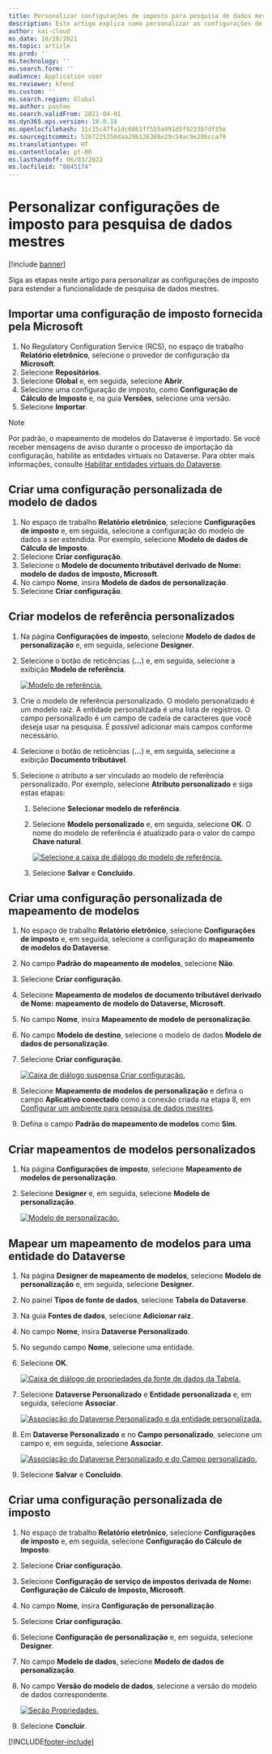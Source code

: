 ```yaml
---
title: Personalizar configurações de imposto para pesquisa de dados mestres
description: Este artigo explica como personalizar as configurações de imposto para estender a funcionalidade de pesquisa de dados mestres.
author: kai-cloud
ms.date: 10/28/2021
ms.topic: article
ms.prod: ''
ms.technology: ''
ms.search.form: ''
audience: Application user
ms.reviewer: kfend
ms.custom: ''
ms.search.region: Global
ms.author: pashao
ms.search.validFrom: 2021-04-01
ms.dyn365.ops.version: 10.0.18
ms.openlocfilehash: 31c15c47fa1dc6861ff555a991d5f9233b7df35e
ms.sourcegitcommit: 52b7225350daa29b1263d8e29c54ac9e20bcca70
ms.translationtype: HT
ms.contentlocale: pt-BR
ms.lasthandoff: 06/03/2022
ms.locfileid: "8845174"
---
```

# <a name="customize-tax-configurations-for-master-data-lookup"></a>Personalizar configurações de imposto para pesquisa de dados mestres

[!include [banner](../includes/banner.md)]

Siga as etapas neste artigo para personalizar as configurações de imposto para estender a funcionalidade de pesquisa de dados mestres.

## <a name="import-a-tax-configuration-provided-by-microsoft"></a>Importar uma configuração de imposto fornecida pela Microsoft

1. No Regulatory Configuration Service (RCS), no espaço de trabalho **Relatório eletrônico**, selecione o provedor de configuração da **Microsoft**.
2. Selecione **Repositórios**.
3. Selecione **Global** e, em seguida, selecione **Abrir**.
4. Selecione uma configuração de imposto, como **Configuração de Cálculo de Imposto** e, na guia **Versões**, selecione uma versão.
5. Selecione **Importar**.

> [!NOTE]
> Por padrão, o mapeamento de modelos do Dataverse é importado. Se você receber mensagens de aviso durante o processo de importação da configuração, habilite as entidades virtuais no Dataverse. Para obter mais informações, consulte [Habilitar entidades virtuais do Dataverse](../../fin-ops-core/dev-itpro/power-platform/enable-virtual-entities.md).

## <a name="create-a-customized-data-model-configuration"></a>Criar uma configuração personalizada de modelo de dados

1. No espaço de trabalho **Relatório eletrônico**, selecione **Configurações de imposto** e, em seguida, selecione a configuração do modelo de dados a ser estendida. Por exemplo, selecione **Modelo de dados de Cálculo de Imposto**.
2. Selecione **Criar configuração**.
3. Selecione o **Modelo de documento tributável derivado de Nome: modelo de dados de imposto, Microsoft**.
4. No campo **Nome**, insira **Modelo de dados de personalização**.
5. Selecione **Criar configuração**.

## <a name="create-customized-reference-models"></a>Criar modelos de referência personalizados

1. Na página **Configurações de imposto**, selecione **Modelo de dados de personalização** e, em seguida, selecione **Designer**.
2. Selecione o botão de reticências (**...**) e, em seguida, selecione a exibição **Modelo de referência**.

    [![Modelo de referência.](./media/pic2.png)](./media/pic2.png)

3. Crie o modelo de referência personalizado. O modelo personalizado é um modelo raiz. A entidade personalizada é uma lista de registros. O campo personalizado é um campo de cadeia de caracteres que você deseja usar na pesquisa. É possível adicionar mais campos conforme necessário.
4. Selecione o botão de reticências (**...**) e, em seguida, selecione a exibição **Documento tributável**.
5. Selecione o atributo a ser vinculado ao modelo de referência personalizado. Por exemplo, selecione **Atributo personalizado** e siga estas etapas:

    1. Selecione **Selecionar modelo de referência**.
    2. Selecione **Modelo personalizado** e, em seguida, selecione **OK**. O nome do modelo de referência é atualizado para o valor do campo **Chave natural**.

        [![Selecione a caixa de diálogo do modelo de referência.](./media/pic5.png)](./media/pic5.png)

    3. Selecione **Salvar** e **Concluído**.

## <a name="create-a-customized-model-mapping-configuration"></a>Criar uma configuração personalizada de mapeamento de modelos

1. No espaço de trabalho **Relatório eletrônico**, selecione **Configurações de imposto** e, em seguida, selecione a configuração do **mapeamento de modelos do Dataverse**.
2. No campo **Padrão do mapeamento de modelos**, selecione **Não**.
3. Selecione **Criar configuração**.
4. Selecione **Mapeamento de modelos de documento tributável derivado de Nome: mapeamento de modelo do Dataverse, Microsoft**.
5. No campo **Nome**, insira **Mapeamento de modelo de personalização**.
6. No campo **Modelo de destino**, selecione o modelo de dados **Modelo de dados de personalização**.
7. Selecione **Criar configuração**.

    [![Caixa de diálogo suspensa Criar configuração.](./media/pic6.png)](./media/pic6.png)

8. Selecione **Mapeamento de modelos de personalização** e defina o campo **Aplicativo conectado** como a conexão criada na etapa 8, em [Configurar um ambiente para pesquisa de dados mestres](tax-service-set-up-environment-master-data-lookup.md).
9. Defina o campo **Padrão do mapeamento de modelos** como **Sim**.

## <a name="create-customized-model-mappings"></a>Criar mapeamentos de modelos personalizados

1. Na página **Configurações de imposto**, selecione **Mapeamento de modelos de personalização**.
2. Selecione **Designer** e, em seguida, selecione **Modelo de personalização**.

    [![Modelo de personalização.](./media/pic8.png)](./media/pic8.png)

## <a name="map-a-model-mapping-to-a-dataverse-entity"></a>Mapear um mapeamento de modelos para uma entidade do Dataverse

1. Na página **Designer de mapeamento de modelos**, selecione **Modelo de personalização** e, em seguida, selecione **Designer**.
2. No painel **Tipos de fonte de dados**, selecione **Tabela do Dataverse**.
3. Na guia **Fontes de dados**, selecione **Adicionar raiz**.
4. No campo **Nome**, insira **Dataverse Personalizado**.
5. No segundo campo **Nome**, selecione uma entidade.
6. Selecione **OK**.

    [![Caixa de diálogo de propriedades da fonte de dados da Tabela.](./media/pic9.png)](./media/pic9.png)

7. Selecione **Dataverse Personalizado** e **Entidade personalizada** e, em seguida, selecione **Associar**.

    [![Associação do Dataverse Personalizado e da entidade personalizada.](./media/pic10.png)](./media/pic10.png)

8. Em **Dataverse Personalizado** e no **Campo personalizado**, selecione um campo e, em seguida, selecione **Associar**.

    [![Associação do Dataverse Personalizado e do Campo personalizado.](./media/pic11.png)](./media/pic11.png)

9. Selecione **Salvar** e **Concluído**.

## <a name="create-a-customized-tax-configuration"></a>Criar uma configuração personalizada de imposto

1. No espaço de trabalho **Relatório eletrônico**, selecione **Configurações de imposto** e, em seguida, selecione **Configuração do Cálculo de Imposto**.
2. Selecione **Criar configuração**.
3. Selecione **Configuração de serviço de impostos derivada de Nome: Configuração de Cálculo de Imposto, Microsoft**.
4. No campo **Nome**, insira **Configuração de personalização**.
5. Selecione **Criar configuração**.
6. Selecione **Configuração de personalização** e, em seguida, selecione **Designer**.
7. No campo **Modelo de dados**, selecione **Modelo de dados de personalização**.
8. No campo **Versão do modelo de dados**, selecione a versão do modelo de dados correspondente.

    [![Seção Propriedades.](./media/pic13.png)](./media/pic13.png)

9. Selecione **Concluir**.

[!INCLUDE[footer-include](../../includes/footer-banner.md)]
